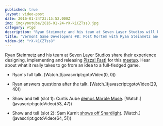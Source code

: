 ```yaml
---
published: true
layout: video-post
date: 2016-01-24T23:15:52.000Z
img: img/youtube/2016-01-24-rX-k1CZTss8.jpg
category: vtgd
description: "Ryan Steinmetz and his team at Seven Layer Studios will be sharing their experience designing, implementing and releasing Pizza! Fast! Hear about what it really takes to go from an idea to a full-fledged game."
title: "Vermont Game Developers #8: Post Mortem with Ryan Steinmetz and Seven Layer Studios on Pizza Fast!"
video-id: "rX-k1CZTss8"
---
```

[Ryan Steinmetz](https://twitter.com/7LayerStudios) and his team at [Seven Layer Studios](http://www.sevenlayerstudios.com/) share their experience designing, implementing and releasing [Pizza! Fast!](https://itunes.apple.com/us/app/pizza!-fast!/id1031953032?mt=8&ign-mpt=uo%3D4) for this [meetup](http://www.meetup.com/Vermont-Game-Developers/events/226088070/). Hear about what it really takes to go from an idea to a full-fledged game.

* Ryan's full talk. [Watch.](javascript:gotoVideo(0, 0))

* Ryan answers questions after the talk. [Watch.](javascript:gotoVideo(29, 40))

* Show and tell (slot 1): Curtis Aube [demos Marble Muse](http://store.steampowered.com/app/368310/). [Watch.](javascript:gotoVideo(53, 47))

* Show and tell (slot 2): Sam Kurnit [shows off Shardlight](http://www.wadjeteyegames.com/games/shardlight/). [Watch.](javascript:gotoVideo(64, 51))
